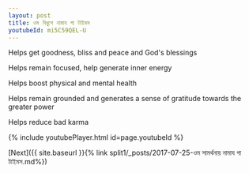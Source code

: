 ```yaml
---
layout: post
title: ওম বিধুশে নামায গা টাইমস
youtubeId: mi5C59QEL-U
---
```

 
 
Helps get goodness, bliss and peace and God's blessings
 
Helps remain focused, help generate inner energy 
 
Helps boost physical and mental health 
 
Helps remain grounded and generates a sense of gratitude towards the greater power 
 
Helps reduce bad karma
 
 
 
 


{% include youtubePlayer.html id=page.youtubeId %}
 
[Next]({{ site.baseurl }}{% link  split1/_posts/2017-07-25-ওম সামর্থনায় নামায গা টাইমস.md%})
 

